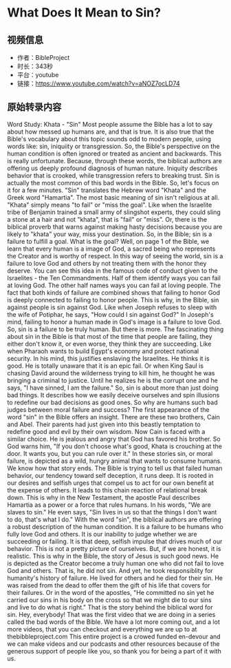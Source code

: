 # What Does It Mean to Sin?

## 视频信息
- 作者：BibleProject
- 时长：343秒
- 平台：youtube
- 链接：https://www.youtube.com/watch?v=aNOZ7ocLD74

## 原始转录内容

 Word Study: Khata - "Sin"  Most people assume the Bible has a lot to say about how messed up humans are, and that is true.  It is also true that the Bible's vocabulary about this topic sounds odd to modern people,  using words like: sin, iniquiity or transgression.  So, the Bible's perspective on the human condition is often ignored or treated as ancient and backwards.  This is really unfortunate.  Because, through these words, the biblical authors are offering us deeply profound diagnosis of human nature.  Iniquity describes behavior that is crooked,  while transgression refers to breaking trust.  Sin is actually the most common of this bad words in the Bible.  So, let's focus on it for a few minutes.  "Sin" translates the Hebrew word "Khata" and the Greek word "Hamartia".  The most basic meaning of sin isn't religious at all.  "Khata" simply means "to fail" or "miss the goal".  Like when the Israelite tribe of Benjamin trained a small army of slingshot experts,  they could sling a stone at a hair and not "khata", that is "fail" or "miss".  Or, there is the biblical proverb that warns against making hasty decisions  because you are likely to "khata" your way, miss your destination.  So, in the Bible; sin is a failure to fulfill a goal.  What is the goal?  Well, on page 1 of the Bible, we learn that every human is a image of God,  a sacred being who represents the Creator and is worthy of respect.  In this way of seeing the world, sin is a failure to love God and others  by not treating them with the honor they deserve.  You can see this idea in the famous code of conduct given to the Israelites - the Ten Commandments.  Half of them identify ways you can fail at loving God.  The other half names ways you can fail at loving people.  The fact that both kinds of failure are combined shows that failing to honor God is deeply connected to failing to honor people.  This is why, in the Bible, sin against people is sin against God.  Like when Joseph refuses to sleep with the wife of Potiphar, he says,  "How could I sin against God?"  In Joseph's mind, failing to honor a human made in God's image is a failure to love God.  So, sin is a failure to be truly human.  But there is more.  The fascinating thing about sin in the Bible is that most of the time that people are failing,  they either don't know it, or even worse, they think they are succeeding.  Like when Pharaoh wants to build Egypt's economy and protect national security.  In his mind, this justifies enslaving the Israelites.  He thinks it is good.  He is totally unaware that it is an epic fail.  Or when King Saul is chasing David around the wilderness trying to kill him,  he thought he was bringing a criminal to justice.  Until he realizes he is the corrupt one and he says, "I have sinned, I am the failure."  So, sin is about more than just doing bad things.  It describes how we easily deceive ourselves and spin illusions to redefine our bad decisions as good ones.  So why are humans such bad judges between moral failure and success?  The first appearance of the word "sin" in the Bible offers an insight.  There are these two brothers, Cain and Abel.  Their parents had just given into this beastly temptation to redefine good and evil by their own wisdom.  Now Cain is faced with a similar choice.  He is jealous and angry that God has favored his brother.  So God warns him, "If you don't choose what's good,  Khata is crouching at the door.  It wants you, but you can rule over it."  In these stories sin, or moral failure, is depicted as a wild, hungry animal that wants to consume humans.  We know how that story ends.  The Bible is trying to tell us that failed human behavior, our tendency toward self deception, it runs deep.  It is rooted in our desires and selfish urges that compel us to act for our own benefit at the expense of others.  It leads to this chain reaction of relational break down.  This is why in the New Testament, the apostle Paul describes Hamartia as a power or a force that rules humans.  In his words, "We are slaves to sin."  He even says, "Sin lives in us so that the things I don't want to do, that's what I do."  With the word "sin", the biblical authors are offering a robust description of the human condition.  It is a failure to be humans who fully love God and others.  It is our inability to judge whether we are succeeding or failing.  It is that deep, selfish impulse that drives much of our behavior.  This is not a pretty picture of ourselves.  But, if we are honest, it is realistic.  This is why in the Bible, the story of Jesus is such good news.  He is depicted as the Creator become a truly human one who did not fail to love God and others.  That is, he did not sin.  And yet, he took responsiblity for humanity's history of failure.  He lived for others and he died for their sin.  He was raised from the dead to offer them the gift of his life that covers for their failures.  Or in the word of the apostles,  "He committed no sin yet he carried our sins in his body on the cross  so that we might die to our sins and live to do what is right."  That is the story behind the biblical word for sin.  Hey, everybody! That was the first video  that we are doing in a series called the bad words of the Bible.  We have a lot more coming out,  and a lot more videos, that you can checkout and everything we are up to at thebibbleproject.com  This entire project is a crowed funded en-devour  and we can make videos and our  podcasts and other resources because of the generous support of  people like you, so thank you for being a part of it with us. 